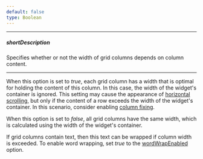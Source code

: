 ```yaml
---
default: false
type: Boolean
---
```

---
##### shortDescription
Specifies whether or not the width of grid columns depends on column content.

---
When this option is set to *true*, each grid column has a width that is optimal for holding the content of this column. In this case, the width of the widget's container is ignored. This setting may cause the appearance of [horizontal scrolling](/concepts/05%20Widgets/DataGrid/015%20Data%20Navigation/30%20Scrolling/030%20Horizontal%20Scrolling.md '/Documentation/Guide/Widgets/DataGrid/Data_Navigation/#Scrolling/Horizontal_Scrolling'), but only if the content of a row exceeds the width of the widget's container. In this scenario, consider enabling [column fixing](/api-reference/10%20UI%20Widgets/dxDataGrid/1%20Configuration/columnFixing '/Documentation/ApiReference/UI_Widgets/dxDataGrid/Configuration/columnFixing/').

When this option is set to *false*, all grid columns have the same width, which is calculated using the width of the widget's container.

If grid columns contain text, then this text can be wrapped if column width is exceeded. To enable word wrapping, set *true* to the [wordWrapEnabled](/api-reference/10%20UI%20Widgets/dxDataGrid/1%20Configuration/wordWrapEnabled.md '/Documentation/ApiReference/UI_Widgets/dxDataGrid/Configuration/#wordWrapEnabled') option.